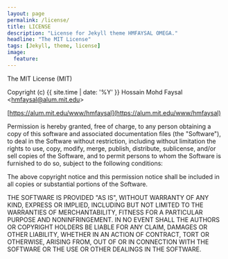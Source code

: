 ```yaml
---
layout: page
permalink: /license/
title: LICENSE
description: "License for Jekyll theme HMFAYSAL OMEGA."
headline: "The MIT License"
tags: [Jekyll, theme, license]
image:
  feature: 
---
```


The MIT License (MIT)

Copyright (c) {{ site.time | date: '%Y' }} Hossain Mohd Faysal <[hmfaysal@alum.mit.edu](mailto:hmfaysal@alum.mit.edu)>

[https://alum.mit.edu/www/hmfaysal](https://alum.mit.edu/www/hmfaysal)

Permission is hereby granted, free of charge, to any person obtaining a copy
of this software and associated documentation files (the "Software"), to deal
in the Software without restriction, including without limitation the rights
to use, copy, modify, merge, publish, distribute, sublicense, and/or sell
copies of the Software, and to permit persons to whom the Software is
furnished to do so, subject to the following conditions:

The above copyright notice and this permission notice shall be included in
all copies or substantial portions of the Software.

THE SOFTWARE IS PROVIDED "AS IS", WITHOUT WARRANTY OF ANY KIND, EXPRESS OR
IMPLIED, INCLUDING BUT NOT LIMITED TO THE WARRANTIES OF MERCHANTABILITY,
FITNESS FOR A PARTICULAR PURPOSE AND NONINFRINGEMENT. IN NO EVENT SHALL THE
AUTHORS OR COPYRIGHT HOLDERS BE LIABLE FOR ANY CLAIM, DAMAGES OR OTHER
LIABILITY, WHETHER IN AN ACTION OF CONTRACT, TORT OR OTHERWISE, ARISING FROM,
OUT OF OR IN CONNECTION WITH THE SOFTWARE OR THE USE OR OTHER DEALINGS IN
THE SOFTWARE.